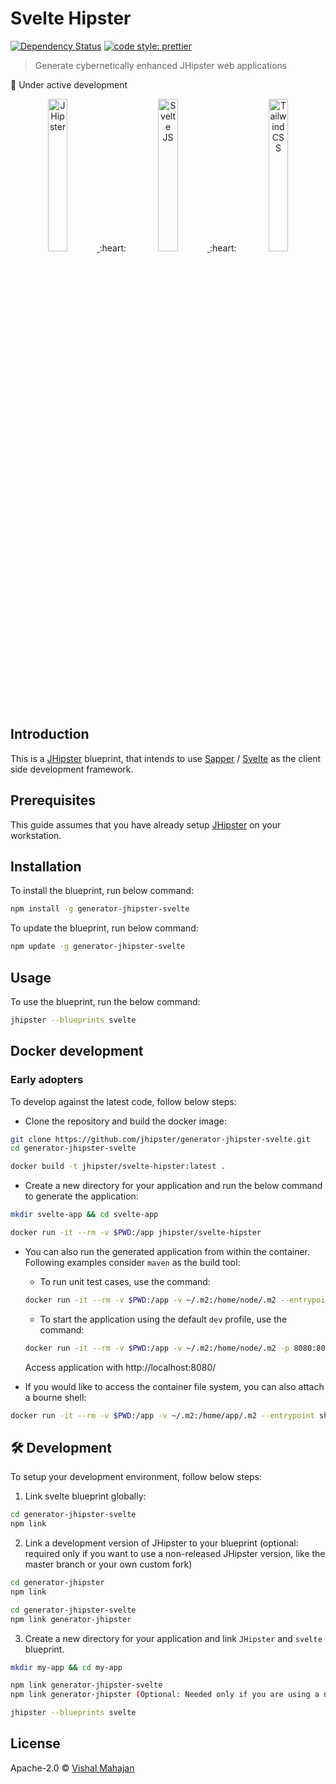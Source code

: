 # Svelte Hipster

[![Dependency Status][daviddm-image]][daviddm-url] [![code style: prettier][prettier-image]][prettier-url]

> Generate cybernetically enhanced JHipster web applications

:construction: Under active development

<p align="center" valign="middle" height="100%">
  <a href="https://www.jhipster.tech/" target="_blank">
    <img alt="JHipster"  width="25%" src="https://github.com/jhipster/jhipster-artwork/blob/master/logos/JHipster%20RGB-small100x25px.png?raw=true">
  </a>
	:heart:
  <a href="https://svelte.dev" target="_blank">
    <img alt="Svelte JS" width="25%" src="https://svelte.dev/svelte-logo-horizontal.svg">
  </a>
  :heart:
  <a href="https://tailwindcss.com/" target="_blank">
    <img alt="Tailwind CSS" width="25%" src="https://refactoringui.nyc3.cdn.digitaloceanspaces.com/tailwind-logo.svg">
  </a><br>
</p>

## Introduction

This is a [JHipster](https://www.jhipster.tech/) blueprint, that intends to use [Sapper](https://sapper.svelte.dev/) / [Svelte](https://svelte.dev/) as the client side development framework.

## Prerequisites

This guide assumes that you have already setup [JHipster](https://www.jhipster.tech/installation/) on your workstation.

## Installation

To install the blueprint, run below command:

```bash
npm install -g generator-jhipster-svelte
```

To update the blueprint, run below command:

```bash
npm update -g generator-jhipster-svelte
```

## Usage

To use the blueprint, run the below command:

```bash
jhipster --blueprints svelte
```

## Docker development

### Early adopters

To develop against the latest code, follow below steps:

-   Clone the repository and build the docker image:

```sh
git clone https://github.com/jhipster/generator-jhipster-svelte.git
cd generator-jhipster-svelte

docker build -t jhipster/svelte-hipster:latest .
```

-   Create a new directory for your application and run the below command to generate the application:

```sh
mkdir svelte-app && cd svelte-app

docker run -it --rm -v $PWD:/app jhipster/svelte-hipster
```

-   You can also run the generated application from within the container. Following examples consider `maven` as the build tool:

    -   To run unit test cases, use the command:

    ```sh
    docker run -it --rm -v $PWD:/app -v ~/.m2:/home/node/.m2 --entrypoint ./mvnw jhipster/svelte-hipster clean test
    ```

    -   To start the application using the default `dev` profile, use the command:

    ```sh
    docker run -it --rm -v $PWD:/app -v ~/.m2:/home/node/.m2 -p 8080:8080 --entrypoint ./mvnw jhipster/svelte-hipster -DskipTests
    ```

    Access application with http://localhost:8080/

-   If you would like to access the container file system, you can also attach a bourne shell:

```sh
docker run -it --rm -v $PWD:/app -v ~/.m2:/home/app/.m2 --entrypoint sh jhipster/svelte-hipster
```

## :hammer_and_wrench: Development

To setup your development environment, follow below steps:

1. Link svelte blueprint globally:

```bash
cd generator-jhipster-svelte
npm link
```

2. Link a development version of JHipster to your blueprint (optional: required only if you want to use a non-released JHipster version, like the master branch or your own custom fork)

```bash
cd generator-jhipster
npm link

cd generator-jhipster-svelte
npm link generator-jhipster
```

3. Create a new directory for your application and link `JHipster` and `svelte` blueprint.

```bash
mkdir my-app && cd my-app

npm link generator-jhipster-svelte
npm link generator-jhipster (Optional: Needed only if you are using a non-released JHipster version)

jhipster --blueprints svelte

```

## License

Apache-2.0 © [Vishal Mahajan](https://twitter.com/vishal423)

[daviddm-image]: https://david-dm.org/jhipster/generator-jhipster-svelte.svg?theme=shields.io
[daviddm-url]: https://david-dm.org/jhipster/generator-jhipster-svelte
[prettier-image]: https://img.shields.io/badge/code_style-prettier-ff69b4.svg?style=flat-square
[prettier-url]: https://github.com/prettier/prettier
